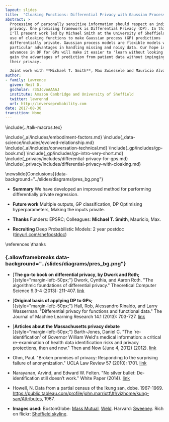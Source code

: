 ```yaml
---
layout: slides
title:  "Cloaking Functions: Differential Privacy with Gaussian Processes"
abstract: > 
  Processing of personally sensitive information should respect an individual's
  privacy. One promising framework is Differential Privacy (DP). In this talk
  I'll present work led by Michael Smith at the University of Sheffield on the
  use of cloaking functions to make Gaussian process (GP) predictions
  differentially private. Gaussian process models are flexible models with
  particular advantages in handling missing and noisy data. Our hope is that
  advances in DP for GPs will make it easier to 'learn without looking', i.e.
  gain the advantages of prediction from patient data without impinging on
  their privacy.

  Joint work with **Michael T. Smith**, Max Zwiessele and Mauricio Alvarez
author:
- family: Lawrence
  given: Neil D.
  gscholar: r3SJcvoAAAAJ
  institute: Amazon Cambridge and University of Sheffield
  twitter: lawrennd
  url: http://inverseprobability.com
date: 2017-08-30
transition: None
---
```




\include{../talk-macros.tex}

\include{_ai/includes/embodiment-factors.md}
\include{_data-science/includes/evolved-relationship.md}
\include{_ai/includes/conversation-technical.md}
\include{_gp/includes/gp-book.md}
\include{_gp/includes/gp-intro-very-short.md}
\include{_privacy/includes/differential-privacy-for-gps.md}
\include{_privacy/includes/differential-privacy-with-cloaking.md}


\newslide{Conclusions}{data-background="../slides/diagrams/pres_bg.png"}

* **Summary** We have developed an improved method for performing
differentially private regression.

* **Future work** Multiple outputs, GP classification, DP Optimising
hyperparameters, Making the inputs private.

* **Thanks** Funders: EPSRC; Colleagues: **Michael T. Smith**, Mauricio, Max.

* **Recruiting** Deep Probabilistic Models: 2 year postdoc ([tinyurl.com/shefpostdoc](http://tinyurl.com/shefpostdoc))


\references
\thanks

###  {.allowframebreaks data-background="../slides/diagrams/pres_bg.png"}

* [**The go-to book on differential privacy, by Dwork and Roth;**\
]{style="margin-left:-50px;"} Dwork, Cynthia, and Aaron Roth. "The
algorithmic foundations of differential privacy." Theoretical Computer
Science 9.3-4 (2013): 211-407.
[link](https://www.cis.upenn.edu/~aaroth/Papers/privacybook.pdf)

* [**Original basis of applying DP to GPs;**\
]{style="margin-left:-50px;"} Hall, Rob, Alessandro Rinaldo, and Larry
Wasserman. "Differential privacy for functions and functional data." The
Journal of Machine Learning Research 14.1 (2013): 703-727.
[link](http://www.stat.cmu.edu/~arinaldo/papers/hall13a.pdf)


* [**Articles about the Massachusetts privacy debate**\
]{style="margin-left:-50px;"} Barth-Jones, Daniel C.
"The 're-identification' of Governor William Weld's medical information: a
critical re-examination of health data identification risks and privacy
protections, then and now." Then and Now (June 4, 2012) (2012).
[link](http://papers.ssrn.com/sol3/papers.cfm?abstract_id=2076397)


* Ohm, Paul. "Broken promises of privacy: Responding to the surprising
failure of anonymization." UCLA Law Review 57 (2010): 1701.
[link](https://epic.org/privacy/reidentification/ohm_article.pdf)

* Narayanan, Arvind, and Edward W. Felten. "No silver bullet:
De-identification still doesn’t work." White Paper (2014).
[link](http://randomwalker.info/publications/no-silver-bullet-de-identification.pdf)

* Howell, N. Data from a partial census of the !kung san, dobe. 1967-1969.
<https://public.tableau.com/profile/john.marriott\#!/vizhome/kung-san/Attributes>, 1967.

* **Images used:** BostonGlobe: [Mass
Mutual](https://c.o0bg.com/rf/image_960w/Boston/2011-2020/2015/05/29/BostonGlobe.com/Business/Images/MassMutual_04.jpg),
[Weld](https://c.o0bg.com/rf/image_960w/Boston/2011-2020/2014/10/20/BostonGlobe.com/Metro/Images/Gov.%20Bill%20Weld%201-100425.jpg).
Harvard: [Sweeney](http://www.gov.harvard.edu/files/Sweeney6crop.jpg).
Rich on flickr: [Sheffield
skyline](https://www.flickr.com/photos/rich_b1982/13114665103/in/pool-sheffieldskyline/).




